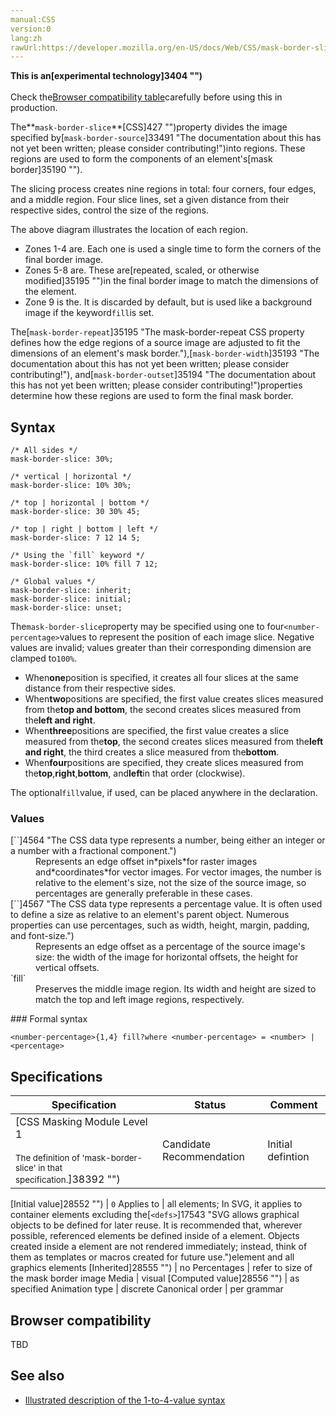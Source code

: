 ```yaml
---
manual:CSS
version:0
lang:zh
rawUrl:https://developer.mozilla.org/en-US/docs/Web/CSS/mask-border-slice
---
```






**This is an[experimental technology]3404 "")**<br></br>Check the[Browser compatibility table](%35192#Browser_compatibility "")carefully before using this in production.





The**`mask-border-slice`**[CSS]427 "")property divides the image specified by[`mask-border-source`]33491 "The documentation about this has not yet been written; please consider contributing!")into regions. These regions are used to form the components of an element&#39;s[mask border]35190 "").



The slicing process creates nine regions in total: four corners, four edges, and a middle region. Four slice lines, set a given distance from their respective sides, control the size of the regions.







The above diagram illustrates the location of each region.


* Zones 1-4 are. Each one is used a single time to form the corners of the final border image.
* Zones 5-8 are. These are[repeated, scaled, or otherwise modified]35195 "")in the final border image to match the dimensions of the element.
* Zone 9 is the. It is discarded by default, but is used like a background image if the keyword`fill`is set.


The[`mask-border-repeat`]35195 "The mask-border-repeat CSS property defines how the edge regions of a source image are adjusted to fit the dimensions of an element's mask border."),[`mask-border-width`]35193 "The documentation about this has not yet been written; please consider contributing!"), and[`mask-border-outset`]35194 "The documentation about this has not yet been written; please consider contributing!")properties determine how these regions are used to form the final mask border.


## Syntax<a name="Syntax"></a>

```
/* All sides */
mask-border-slice: 30%;

/* vertical | horizontal */
mask-border-slice: 10% 30%;

/* top | horizontal | bottom */
mask-border-slice: 30 30% 45;

/* top | right | bottom | left */
mask-border-slice: 7 12 14 5; 

/* Using the `fill` keyword */
mask-border-slice: 10% fill 7 12;

/* Global values */
mask-border-slice: inherit;
mask-border-slice: initial;
mask-border-slice: unset;
```


The`mask-border-slice`property may be specified using one to four`<number-percentage>`values to represent the position of each image slice. Negative values are invalid; values greater than their corresponding dimension are clamped to`100%`.


* When**one**position is specified, it creates all four slices at the same distance from their respective sides.
* When**two**positions are specified, the first value creates slices measured from the**top and bottom**, the second creates slices measured from the**left and right**.
* When**three**positions are specified, the first value creates a slice measured from the**top**, the second creates slices measured from the**left and right**, the third creates a slice measured from the**bottom**.
* When**four**positions are specified, they create slices measured from the**top**,**right**,**bottom**, and**left**in that order (clockwise).


The optional`fill`value, if used, can be placed anywhere in the declaration.


### Values<a name="Values"></a>
<dl><dt id=''>[`<number>`]4564 "The <number> CSS data type represents a number, being either an integer or a number with a fractional component.")</dt><dd>Represents an edge offset in*pixels*for raster images and*coordinates*for vector images. For vector images, the number is relative to the element&#39;s size, not the size of the source image, so percentages are generally preferable in these cases.</dd><dt id=''>[`<percentage>`]4567 "The <percentage> CSS data type represents a percentage value. It is often used to define a size as relative to an element's parent object. Numerous properties can use percentages, such as width, height, margin, padding, and font-size.")</dt><dd>Represents an edge offset as a percentage of the source image&#39;s size: the width of the image for horizontal offsets, the height for vertical offsets.</dd><dt id=''>`fill`</dt><dd>Preserves the middle image region. Its width and height are sized to match the top and left image regions, respectively.</dd></dl>
### Formal syntax<a name="Formal_syntax"></a>

```
<number-percentage>{1,4} fill?where <number-percentage> = <number> | <percentage>
```

## Specifications<a name="Specifications"></a>

Specification | Status | Comment 
 ---  |  ---  |  ---  | 
[CSS Masking Module Level 1<br></br><small>The definition of &#39;mask-border-slice&#39; in that specification.</small>]38392 "") | Candidate Recommendation | Initial defintion 


[Initial value]28552 "") | `0` 
Applies to | all elements; In SVG, it applies to container elements excluding the[`<defs>`]17543 "SVG allows graphical objects to be defined for later reuse. It is recommended that, wherever possible, referenced elements be defined inside of a <defs> element. Objects created inside a <defs> element are not rendered immediately; instead, think of them as templates or macros created for future use.")element and all graphics elements 
[Inherited]28555 "") | no 
Percentages | refer to size of the mask border image 
Media | visual 
[Computed value]28556 "") | as specified 
Animation type | discrete 
Canonical order | per grammar 


## Browser compatibility<a name="Browser_compatibility"></a>


TBD


## See also<a name="See_also"></a>

* [Illustrated description of the 1-to-4-value syntax](%28797#Tricky_edge_cases "")



